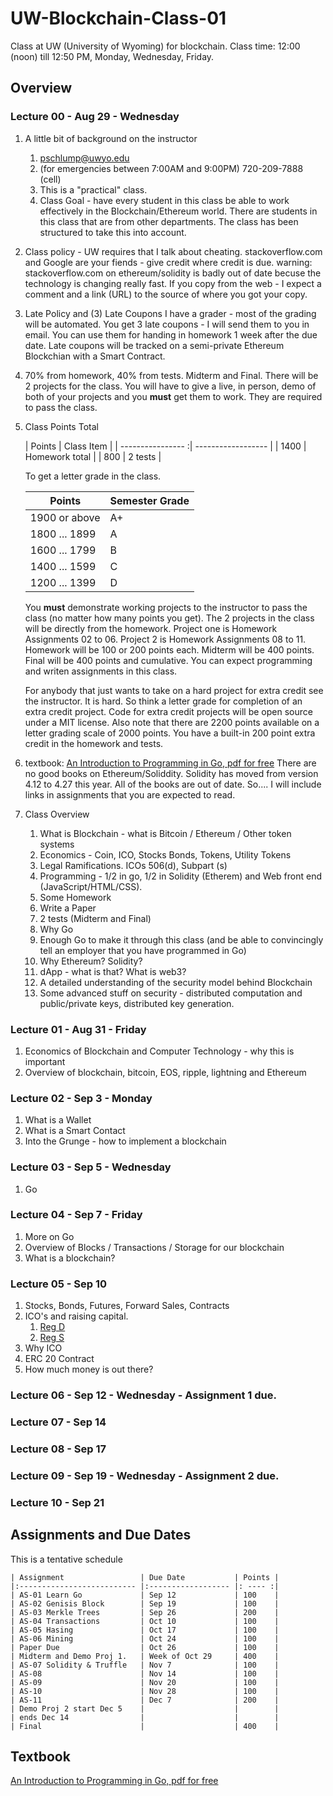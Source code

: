 # UW-Blockchain-Class-01

Class at UW (University of Wyoming) for blockchain.
Class time: 12:00 (noon) till 12:50 PM, Monday, Wednesday, Friday.


Overview
-----------------

### Lecture 00 - Aug 29 - Wednesday

1. A little bit of background on the instructor
	1. pschlump@uwyo.edu
	2. (for emergencies between 7:00AM and 9:00PM) 720-209-7888 (cell)
	3. This is a "practical" class.
	4. Class Goal - have every student in this class be able to work effectively
		in the Blockchain/Ethereum world.   There are students in this class
		that are from other departments.  The class has been structured to 
		take this into account.

2. Class policy - UW requires that I talk about cheating.
	stackoverflow.com and Google are your fiends - give credit where
	credit is due.  warning: stackoverflow.com on ethereum/solidity
	is badly out of date becuse the technology is changing really fast.
	If you copy from the web - I expect a comment and a link (URL) to the
	source of where you got your copy.  
	
3. Late Policy and (3) Late Coupons
	I have a grader - most of the grading will be automated.  You get
 	3 late coupons - I will send them to you in email.  You can use
	them for handing in homework 1 week after the due date.  Late 
	coupons will be tracked on a semi-private Ethereum Blockchian
	with a Smart Contract.	

4. 70% from homework, 40% from tests.  Midterm and Final.
	There will be 2 projects for the class.
	You will have to give a live, in person, demo of both of your projects
	and you **must** get them to work.  They are required to
	pass the class.

5. Class Points Total

	| Points            | Class Item         |
	| ---------------- :| ------------------ |
	| 1400              | Homework total     |
	|  800              | 2 tests            |

	To get a letter grade in the class.

	| Points            | Semester Grade     |
	| ----------------- | ------------------ |
	| 1900 or above     | A+                 |
	| 1800 ... 1899     | A                  |
	| 1600 ... 1799     | B                  |
	| 1400 ... 1599     | C                  |
	| 1200 ... 1399     | D                  |
	
	You **must** demonstrate working projects to the instructor to pass the class (no matter how many points you get).
	The 2 projects in the class will be directly from the homework.  Project one is Homework Assignments 02 to 06.
	Project 2 is Homework Assignments 08 to 11.  Homework will be 100 or 200 points each.   Midterm will be 400 points.
	Final will be 400 points and cumulative.  You can expect programming and writen assignments in this class.

	For anybody that just wants to take on a hard project for extra credit see the instructor.  It is hard.
	So think a letter grade for completion of an extra credit project.  Code for extra credit projects will
	be open source under a MIT license.   Also note that there are 2200 points available on a letter grading
	scale of 2000 points.   You have a built-in 200 point extra credit in the homework and tests.

5. textbook: [An Introduction to Programming in Go, pdf for free](https://www.golang-book.com/public/pdf/gobook.0.pdf)
	There are no good books on Ethereum/Soliddity.  Solidity has moved from version 4.12 to 4.27 this year.
	All of the books are out of date.  So.... I will include links in assignments that you are expected to
	read.

6. Class Overview
	1. What is Blockchain - what is Bitcoin / Ethereum / Other token systems
	2. Economics - Coin, ICO, Stocks Bonds, Tokens, Utility Tokens
	3. Legal Ramifications.  ICOs 506(d), Subpart (s)
	4. Programming - 1/2 in go, 1/2 in Solidity (Etherem) and Web front end (JavaScript/HTML/CSS).
	5. Some Homework
	5. Write a Paper
	6. 2 tests (Midterm and Final)
	7. Why Go
	7. Enough Go to make it through this class (and be able to convincingly tell an employer that you have programmed in Go)
	8. Why Ethereum? Solidity?
	9. dApp - what is that?  What is web3?
	10. A detailed understanding of the security model behind Blockchain
	11. Some advanced stuff on security - distributed computation and public/private keys, distributed key generation.




### Lecture 01 - Aug 31 - Friday

1. Economics of Blockchain and Computer Technology - why this is important
2. Overview of blockchain, bitcoin, EOS, ripple, lightning and Ethereum



### Lecture 02 - Sep 3 - Monday

1. What is a Wallet
2. What is a Smart Contact
3. Into the Grunge - how to implement a blockchain



### Lecture 03 - Sep 5 - Wednesday

1. Go



### Lecture 04 - Sep 7 - Friday

1. More on Go
2. Overview of Blocks / Transactions / Storage for our blockchain
3. What is a blockchain?



### Lecture 05 - Sep 10

1. Stocks, Bonds, Futures, Forward Sales, Contracts
2. ICO's and raising capital. 
	1. [Reg D](https://www.sec.gov/fast-answers/answers-rule506htm.html)
	2. [Reg S](https://www.bizjournals.com/atlanta/stories/2003/08/25/smallb6.html)
3. Why ICO
4. ERC 20 Contract
5. How much money is out there?



### Lecture 06 - Sep 12 - Wednesday - Assignment 1 due.



### Lecture 07 - Sep 14



### Lecture 08 - Sep 17



### Lecture 09 - Sep 19 - Wednesday - Assignment 2 due.



### Lecture 10 - Sep 21


Assignments and Due Dates
--------------------------------

This is a tentative schedule

	| Assignment                 | Due Date           | Points |
	|:-------------------------- |:------------------ |: ---- :|
	| AS-01 Learn Go             | Sep 12             | 100    |
	| AS-02 Genisis Block        | Sep 19             | 100    |
	| AS-03 Merkle Trees         | Sep 26             | 200    |
	| AS-04 Transactions         | Oct 10             | 100    |
	| AS-05 Hasing               | Oct 17             | 100    |
	| AS-06 Mining               | Oct 24             | 100    |
	| Paper Due                  | Oct 26             | 100    |
	| Midterm and Demo Proj 1.   | Week of Oct 29     | 400    |
	| AS-07 Solidity & Truffle   | Nov 7              | 100    |
	| AS-08                      | Nov 14             | 100    |
	| AS-09                      | Nov 20             | 100    |
	| AS-10                      | Nov 28             | 100    |
	| AS-11                      | Dec 7              | 200    |
	| Demo Proj 2 start Dec 5    |                    |        |
	| ends Dec 14                |                    |        |
	| Final                      |                    | 400    |


Textbook
------------------

[An Introduction to Programming in Go, pdf for free](https://www.golang-book.com/public/pdf/gobook.0.pdf)

